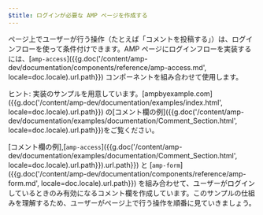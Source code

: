 ```yaml
---
$title: ログインが必要な AMP ページを作成する
---
```

ページ上でユーザーが行う操作（たとえば「コメントを投稿する」）は、ログインフローを使って条件付けできます。AMP ページにログインフローを実装するには、[`amp-access`]({{g.doc('/content/amp-dev/documentation/components/reference/amp-access.md', locale=doc.locale).url.path}}) コンポーネントを組み合わせて使用します。

ヒント: 実装のサンプルを用意しています。[ampbyexample.com]({{g.doc('/content/amp-dev/documentation/examples/index.html', locale=doc.locale).url.path}}) の[コメント欄の例]({{g.doc('/content/amp-dev/documentation/examples/documentation/Comment_Section.html', locale=doc.locale).url.path}})をご覧ください。

[コメント欄の例],[`amp-access`]({{g.doc('/content/amp-dev/documentation/examples/documentation/Comment_Section.html', locale=doc.locale).url.path}}).url.path}}) と [`amp-form`]({{g.doc('/content/amp-dev/documentation/components/reference/amp-form.md', locale=doc.locale).url.path}}) を組み合わせて、ユーザーがログインしているときのみ有効になるコメント欄を作成しています。このサンプルの仕組みを理解するため、ユーザーがページ上で行う操作を順番に見ていきましょう。
